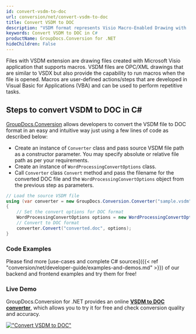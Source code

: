 ```yaml
---
id: convert-vsdm-to-doc
url: conversion/net/convert-vsdm-to-doc
title: Convert VSDM to DOC
description: "VSDM format represents Visio Macro-Enabled Drawing with .vsdm extension. Learn how to convert VSDM to DOC file programmatically in C# language using GroupDocs.Conversion for .NET library."
keywords: Convert VSDM to DOC in C#
productName: GroupDocs.Conversion for .NET
hideChildren: False
---
```


Files with VSDM extension are drawing files created with Microsoft Visio application that supports macros. VSDM files are OPC/XML drawings that are similar to VSDX but also provide the capability to run macros when the file is opened. Macros are user-defined actions/steps that are developed in Visual Basic for Applications (VBA) and can be used to perform repetitive tasks.

## Steps to convert VSDM to DOC in C#

[GroupDocs.Conversion](https://products.groupdocs.com/conversion/net) allows developers to convert the VSDM file to DOC format in an easy and intuitive way just using a few lines of code as described below:

* Create an instance of `Converter` class and pass source VSDM file path as a constructor parameter. You may specify absolute or relative file path as per your requirements. 
* Create an instance of `WordProcessingConvertOptions` class.
* Call `Converter` class `Convert` method and pass the filename for the converted DOC file and the `WordProcessingConvertOptions` object from the previous step as parameters.

```csharp
// Load the source VSDM file
using (var converter = new GroupDocs.Conversion.Converter("sample.vsdm"))
{
    // Set the convert options for DOC format
    WordProcessingConvertOptions options = new WordProcessingConvertOptions();
    // Convert to DOC format
    converter.Convert("converted.doc", options);
}
```

### Code Examples

Please find more [use-cases and complete C# sources]({{< ref "conversion/net/developer-guide/examples-and-demos.md" >}}) of our backend and frontend examples and try them for free!

### Live Demo

GroupDocs.Conversion for .NET provides an online [**VSDM to DOC converter**](https://products.groupdocs.app/conversion/vsdm-to-doc), which allows you to try it for free and check conversion quality and accuracy.

[!["Convert VSDM to DOC"](conversion/net/images/convert-vsdm-to-doc.png)](https://products.groupdocs.app/conversion/vsdm-to-doc)
